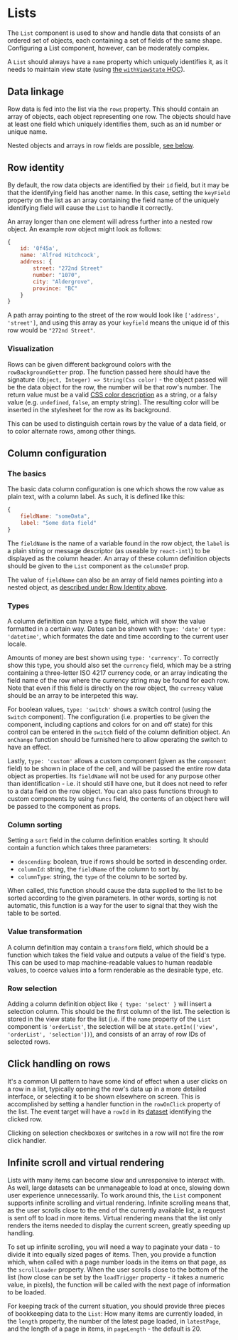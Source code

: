 # Lists

The `List` component is used to show and handle data that consists of an ordered set of objects, each containing a set of fields of the same shape. Configuring a List component, however, can be moderately complex.

A `List` should always have a `name` property which uniquely identifies it, as it needs to maintain view state (using [the `withViewState` HOC](hocs.md#withviewstatecomponent)).

## Data linkage

Row data is fed into the list via the `rows` property. This should contain an array of objects, each object representing one row. The objects should have at least one field which uniquely identifies them, such as an id number or unique name.

Nested objects and arrays in row fields are possible, [see below](#goingdeep).

## Row identity

By default, the row data objects are identified by their `id` field, but it may be that the identifying field has another name. In this case, setting the `keyField` property on the list as an array containing the field name of the uniquely identifying field will cause the `List` to handle it correctly.

An array longer than one element will adress further into a nested row object. An example row object might look as follows:

```js
{
	id: '0f45a',
	name: 'Alfred Hitchcock',
	address: {
		street: "272nd Street"
		number: "1070",
		city: "Aldergrove",
		province: "BC"
	}
}
```

A path array pointing to the street of the row would look like `['address', 'street']`, and using this array as your `keyfield` means the unique id of this row would be `"272nd Street"`.

### Visualization

Rows can be given different background colors with the `rowBackgroundGetter` prop. The function passed here should have the signature `(Object, Integer) => String(Css color)` - the object passed will be the data object for the row, the number will be that row's number. The return value must be a valid [CSS color description](https://developer.mozilla.org/en-US/docs/Web/CSS/color_value) as a string, or a falsy value (e.g. `undefined`, `false`, an empty string). The resulting color will be inserted in the stylesheet for the row as its background.

This can be used to distinguish certain rows by the value of a data field, or to color alternate rows, among other things.

## Column configuration

### The basics

The basic data column configuration is one which shows the row value as plain text, with a column label. As such, it is defined like this:

```js
{
	fieldName: "someData",
	label: "Some data field"
}
```

The `fieldName` is the name of a variable found in the row object, the `label` is a plain string or message descriptor (as useable by `react-intl`) to be displayed as the column header. An array of these column definition objects should be given to the `List` component as the `columnDef` prop.

The value of `fieldName` can also be an array of field names pointing into a nested object, as [described under Row Identity above](#rowidentity).

### Types

A column definition can have a type field, which will show the value formatted in a certain way. Dates can be shown with `type: 'date'` or `type: 'datetime'`, which formates the date and time according to the current user locale.

Amounts of money are best shown using `type: 'currency'`. To correctly show this type, you should also set the `currency` field, which may be a string containing a three-letter ISO 4217 currency code, or an array indicating the field name of the row where the currency string may be found for each row. Note that even if this field is directly on the row object, the `currency` value should be an array to be interpeted this way.

For boolean values, `type: 'switch'` shows a switch control (using the `Switch` component). The configuration (i.e. properties to be given the component, including captions and colors for on and off state) for this control can be entered in the `switch` field of the column definition object. An `onChange` function should be furnished here to allow operating the switch to have an effect.

Lastly, `type: 'custom'` allows a custom component (given as the `component` field) to be shown in place of the cell, and will be passed the entire row data object as properties. Its `fieldName` will not be used for any purpose other than identification - i.e. it should still have one, but it does not need to refer to a data field on the row object. You can also pass functions through to custom components by using `funcs` field, the contents of an object here will be passed to the component as props.

### Column sorting

Setting a `sort` field in the column definition enables sorting. It should contain a function which takes three parameters:

- `descending`: boolean, true if rows should be sorted in descending order.
- `columnId`: string, the `fieldName` of the column to sort by.
- `columnType`: string, the `type` of the column to be sorted by.

When called, this function should cause the data supplied to the list to be sorted according to the given parameters. In other words, sorting is not automatic, this function is a way for the user to signal that they wish the table to be sorted.

### Value transformation

A column definition may contain a `transform` field, which should be a function which takes the field value and outputs a value of the field's type. This can be used to map machine-readable values to human readable values, to coerce values into a form renderable as the desirable type, etc.

### Row selection

Adding a column definition object like `{ type: 'select' }` will insert a selection column. This should be the first column of the list. The selection is stored in the view state for the list (i.e. if the `name` property of the `List` component is `'orderList'`, the selection will be at `state.getIn(['view', 'orderList', 'selection'])`), and consists of an array of row IDs of selected rows.

## Click handling on rows

It's a common UI pattern to have some kind of effect when a user clicks on a row in a list, typically opening the row's data up in a more detailed interface, or selecting it to be shown elsewhere on screen. This is accomplished by setting a handler function in the `rowOnClick` property of the list. The event target will have a `rowId` in its [dataset](https://developer.mozilla.org/en-US/docs/Web/API/HTMLElement/dataset) identifying the clicked row.

Clicking on selection checkboxes or switches in a row will not fire the row click handler.

## Infinite scroll and virtual rendering

Lists with many items can become slow and unresponsive to interact with. As well, large datasets can be unmanageable to load at once, slowing down user experience unnecessarily. To work around this, the `List` component supports infinite scrolling and virtual rendering. Infinite scrolling means that, as the user scrolls close to the end of the currently available list, a request is sent off to load in more items. Virtual rendering means that the list only renders the items needed to display the current screen, greatly speeding up handling.

To set up infinite scrolling, you will need a way to paginate your data - to divide it into equally sized pages of items. Then, you provide a function which, when called with a page number loads in the items on that page, as the `scrollLoader` property. When the user scrolls close to the bottom of the list (how close can be set by the `loadTrigger` property - it takes a numeric value, in pixels), the function will be called with the next page of information to be loaded.

For keeping track of the current situation, you should provide three pieces of bookkeeping data to the `List`: How many items are currently loaded, in the `length` property, the number of the latest page loaded, in `latestPage`, and the length of a page in items, in `pageLength` - the default is 20.
